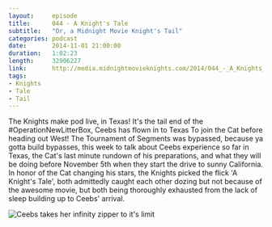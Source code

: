 ```yaml
---
layout:     episode
title:      044 - A Knight's Tale
subtitle:   "Or, a Midnight Movie Knight's Tail"
categories: podcast
date:       2014-11-01 21:00:00
duration:   1:02:23
length:     32906227
link:       http://media.midnightmovieknights.com/2014/044_-_A_Knights_Tale.m4a
tags:
- Knights
- Tale
- Tail
---
```

The Knights make pod live, in Texas! It's the tail end of the #OperationNewLitterBox, Ceebs has flown in to Texas To join the Cat before heading out West! The Tournament of Segments was bypassed, because ya gotta build bypasses, this week to talk about Ceebs experience so far in Texas, the Cat's last minute rundown of his preparations, and what they will be doing before November 5th when they start the drive to sunny California. In honor of the Cat changing his stars, the Knights picked the flick 'A Knight's Tale', both admittedly caught each other dozing but not because of the awesome movie, but both being thoroughly exhausted from the lack of sleep building up to Ceebs' arrival. 

![Ceebs takes her infinity zipper to it's limit](http://media.midnightmovieknights.com/img/MMK44ZipperedCeebs-384x512.jpg)
